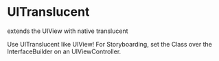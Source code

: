 UITranslucent
=============

extends the UIView with native translucent

Use UITranslucent like UIView! For Storyboarding, set the Class over the InterfaceBuilder on an UIViewController.